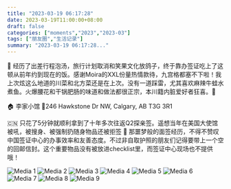 ```yaml
---
title: "2023-03-19 06:17:28"
date: 2023-03-19T11:00:00+08:00
draft: false
categories: ["moments","2023","2023-03"]
tags: ["朋友圈","生活记录"]
summary: "2023-03-19 06:17:28..."
---
```


🥠 经历了出差行程泡汤，旅行计划取消和笑果文化放鸽子，终于靠办签证吃上了这顿从前年约到现在的饭。感谢Moira的XXL份量热情款待，九宫格都塞不下啦！我上次炫这么地道的川菜和北方菜还是在上次。没有一道踩雷，尤其喜欢麻辣牛蛙水煮鱼。火爆腰花和干锅肥肠的味道和做法都很正宗，本川籍内脏爱好者狂喜。🥰

🏠 李家小馆
​📍246 Hawkstone Dr NW, Calgary, AB T3G 3R1

🇨🇳 只花了5分钟就顺利拿到了十年多次往返Q2探亲签。遥想当年在美国大使馆被吼，被搜身、被强制扔随身物品还被拒签 🫠 那噩梦般的面签经历，不得不赞叹中国签证中心的办事效率和友善态度。不过非自取护照的朋友们记得要带上一个空的回邮信封。这个重要物品没有被放进checklist里，而签证中心现场也不提供哦！

![Media 1](/Moments/photos/2023-03-19/202303190617280.jpg)
![Media 2](/Moments/photos/2023-03-19/202303190617281.jpg)
![Media 3](/Moments/photos/2023-03-19/202303190617282.jpg)
![Media 4](/Moments/photos/2023-03-19/202303190617283.jpg)
![Media 5](/Moments/photos/2023-03-19/202303190617284.jpg)
![Media 6](/Moments/photos/2023-03-19/202303190617285.jpg)
![Media 7](/Moments/photos/2023-03-19/202303190617286.jpg)
![Media 8](/Moments/photos/2023-03-19/202303190617287.jpg)
![Media 9](/Moments/photos/2023-03-19/202303190617288.jpg)

